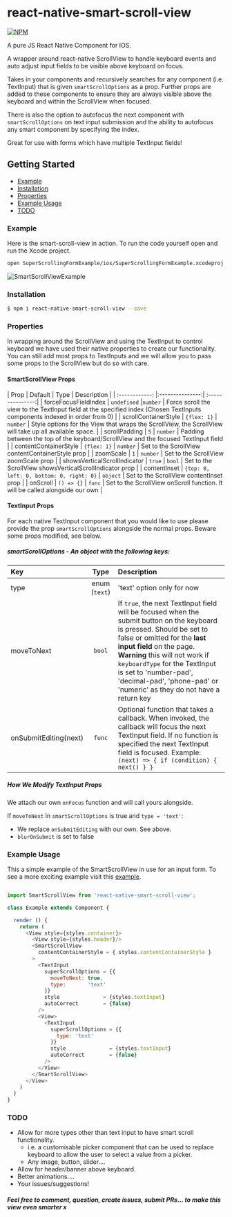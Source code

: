 # react-native-smart-scroll-view

[![NPM](https://nodei.co/npm-dl/react-native-smart-scroll-view.png?months=3)](https://nodei.co/npm/react-native-smart-scroll-view/)

A pure JS React Native Component for IOS.

A wrapper around react-native ScrollView to handle keyboard events and auto adjust input fields to be visible above keyboard on focus.

Takes in your components and recursively searches for any component (i.e. TextInput) that is given `smartScrollOptions` as a prop. Further props are added to these components to ensure they are always visible above the keyboard and within the ScrollView when focused.

There is also the option to autofocus the next component with `smartScrollOptions` on text input submission and the ability to autofocus any smart component by specifying the index.

Great for use with forms which have multiple TextInput fields!  

## Getting Started

- [Example](#example)
- [Installation](#installation)
- [Properties](#properties)
- [Example Usage](#example-usage)
- [TODO](#todo)

### Example

Here is the smart-scroll-view in action. To run the code yourself open and run the Xcode project.

```bash
open SuperScrollingFormExample/ios/SuperScrollingFormExample.xcodeproj
```

![SmartScrollViewExample](https://github.com/jrans/react-native-smart-scroll-view/blob/master/SuperScrollingFormExample/exampleInAction.gif)


### Installation

```bash
$ npm i react-native-smart-scroll-view --save
```

### Properties

In wrapping around the ScrollView and using the TextInput to control keyboard we have used their native properties to create our functionality. You can still add most props to TextInputs and we will allow you to pass some props to the ScrollView but do so with care.

#### SmartScrollView Props

| Prop  | Default  | Type | Description |
| :------------: |:---------------:| :---------------:|
| forceFocusFieldIndex | `undefined` |`number` | Force scroll the view to the TextInput field at the specified index (Chosen TextInputs components indexed in order from 0) |
| scrollContainerStyle | `{flex: 1}` | `number` | Style options for the View that wraps the ScrollView, the ScrollView will take up all available space. |
| scrollPadding | `5` | `number` | Padding between the top of the keyboard/ScrollView and the focused TextInput field |
| contentContainerStyle | `{flex: 1}` | `number` | Set to the ScrollView contentContainerStyle prop |
| zoomScale | `1` | `number` | Set to the ScrollView zoomScale prop |
| showsVerticalScrollIndicator | `true` | `bool` | Set to the ScrollView showsVerticalScrollIndicator prop |
| contentInset | `{top: 0, left: 0, bottom: 0, right: 0}` | `object` | Set to the ScrollView contentInset prop  |
| onScroll | `() => {}` | `func` | Set to the ScrollView onScroll function. It will be called alongside our own |

#### TextInput Props

For each native TextInput component that you would like to use please provide the prop `smartScrollOptions` alongside the normal props. Beware some props modified, see below.

##### smartScrollOptions - An object with the following keys:

| Key  | Type | Description |
| :------------ |:---------------:| :-----|
| type | enum (`text`) | 'text' option only for now |
| moveToNext | `bool` | If `true`, the next TextInput field will be focused when the submit button on the keyboard is pressed. Should be set to false or omitted for the **last input field** on the page. **Warning** this will not work if `keyboardType` for the TextInput is set to 'number-pad', 'decimal-pad', 'phone-pad' or 'numeric' as they do not have a return key|
| onSubmitEditing(next) | `func` | Optional function that takes a callback.  When invoked, the callback will focus the next TextInput field. If no function is specified the next TextInput field is focused. Example: `(next) => { if (condition) { next() } }` |


##### How We Modify TextInput Props

We attach our own `onFocus` function and will call yours alongside.

If `moveToNext` in `smartScrollOptions` is true and `type = 'text'`:
* We replace `onSubmitEditing` with our own. See above.
* `blurOnSubmit` is set to false

### Example Usage

This a simple example of the SmartScrollView in use for an input form. To see a more exciting example visit this  [example](https://github.com/jrans/react-native-smart-scroll-view/blob/master/SuperScrollingFormExample/Example.js).

```js

import SmartScrollView from 'react-native-smart-scroll-view';

class Example extends Component {

  render () {
    return (
      <View style={styles.container}>
        <View style={styles.header}/>
        <SmartScrollView
          contentContainerStyle = { styles.contentContainerStyle }
        >
          <TextInput
            superScrollOptions = {{
              moveToNext: true,
              type:       'text'
            }}
            style              = {styles.textInput}
            autoCorrect        = {false}
          />
          <View>
            <TextInput
              superScrollOptions = {{
                type: 'text'
              }}
              style              = {styles.textInput}
              autoCorrect        = {false}
            />
          </View>  
        </SmartScrollView>
      </View>
    )
  }
}


```

### TODO

- Allow for more types other than text input to have smart scroll functionality.
  - i.e. a customisable picker component that can be used to replace keyboard to allow the user to select a value from a picker.
  - Any image, button, slider....
- Allow for header/banner above keyboard.
- Better animations....
- Your issues/suggestions!

##### Feel free to comment, question, create issues, submit PRs... to make this view even smarter x

